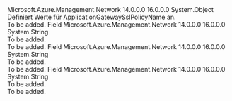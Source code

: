 <Type Name="ApplicationGatewaySslPolicyName" FullName="Microsoft.Azure.Management.Network.Models.ApplicationGatewaySslPolicyName">
  <TypeSignature Language="C#" Value="public static class ApplicationGatewaySslPolicyName" />
  <TypeSignature Language="ILAsm" Value=".class public auto ansi abstract sealed beforefieldinit ApplicationGatewaySslPolicyName extends System.Object" />
  <TypeSignature Language="DocId" Value="T:Microsoft.Azure.Management.Network.Models.ApplicationGatewaySslPolicyName" />
  <TypeSignature Language="VB.NET" Value="Public Class ApplicationGatewaySslPolicyName" />
  <TypeSignature Language="F#" Value="type ApplicationGatewaySslPolicyName = class" />
  <AssemblyInfo>
    <AssemblyName>Microsoft.Azure.Management.Network</AssemblyName>
    <AssemblyVersion>14.0.0.0</AssemblyVersion>
    <AssemblyVersion>16.0.0.0</AssemblyVersion>
  </AssemblyInfo>
  <Base>
    <BaseTypeName>System.Object</BaseTypeName>
  </Base>
  <Interfaces />
  <Docs>
    <summary>
            Definiert Werte für ApplicationGatewaySslPolicyName an.
            </summary>
    <remarks>To be added.</remarks>
  </Docs>
  <Members>
    <Member MemberName="AppGwSslPolicy20150501">
      <MemberSignature Language="C#" Value="public const string AppGwSslPolicy20150501;" />
      <MemberSignature Language="ILAsm" Value=".field public static literal string AppGwSslPolicy20150501" />
      <MemberSignature Language="DocId" Value="F:Microsoft.Azure.Management.Network.Models.ApplicationGatewaySslPolicyName.AppGwSslPolicy20150501" />
      <MemberSignature Language="VB.NET" Value="Public Const AppGwSslPolicy20150501 As String " />
      <MemberSignature Language="F#" Value="val mutable AppGwSslPolicy20150501 : string" Usage="Microsoft.Azure.Management.Network.Models.ApplicationGatewaySslPolicyName.AppGwSslPolicy20150501" />
      <MemberType>Field</MemberType>
      <AssemblyInfo>
        <AssemblyName>Microsoft.Azure.Management.Network</AssemblyName>
        <AssemblyVersion>14.0.0.0</AssemblyVersion>
        <AssemblyVersion>16.0.0.0</AssemblyVersion>
      </AssemblyInfo>
      <ReturnValue>
        <ReturnType>System.String</ReturnType>
      </ReturnValue>
      <Docs>
        <summary>To be added.</summary>
        <remarks>To be added.</remarks>
      </Docs>
    </Member>
    <Member MemberName="AppGwSslPolicy20170401">
      <MemberSignature Language="C#" Value="public const string AppGwSslPolicy20170401;" />
      <MemberSignature Language="ILAsm" Value=".field public static literal string AppGwSslPolicy20170401" />
      <MemberSignature Language="DocId" Value="F:Microsoft.Azure.Management.Network.Models.ApplicationGatewaySslPolicyName.AppGwSslPolicy20170401" />
      <MemberSignature Language="VB.NET" Value="Public Const AppGwSslPolicy20170401 As String " />
      <MemberSignature Language="F#" Value="val mutable AppGwSslPolicy20170401 : string" Usage="Microsoft.Azure.Management.Network.Models.ApplicationGatewaySslPolicyName.AppGwSslPolicy20170401" />
      <MemberType>Field</MemberType>
      <AssemblyInfo>
        <AssemblyName>Microsoft.Azure.Management.Network</AssemblyName>
        <AssemblyVersion>14.0.0.0</AssemblyVersion>
        <AssemblyVersion>16.0.0.0</AssemblyVersion>
      </AssemblyInfo>
      <ReturnValue>
        <ReturnType>System.String</ReturnType>
      </ReturnValue>
      <Docs>
        <summary>To be added.</summary>
        <remarks>To be added.</remarks>
      </Docs>
    </Member>
    <Member MemberName="AppGwSslPolicy20170401S">
      <MemberSignature Language="C#" Value="public const string AppGwSslPolicy20170401S;" />
      <MemberSignature Language="ILAsm" Value=".field public static literal string AppGwSslPolicy20170401S" />
      <MemberSignature Language="DocId" Value="F:Microsoft.Azure.Management.Network.Models.ApplicationGatewaySslPolicyName.AppGwSslPolicy20170401S" />
      <MemberSignature Language="VB.NET" Value="Public Const AppGwSslPolicy20170401S As String " />
      <MemberSignature Language="F#" Value="val mutable AppGwSslPolicy20170401S : string" Usage="Microsoft.Azure.Management.Network.Models.ApplicationGatewaySslPolicyName.AppGwSslPolicy20170401S" />
      <MemberType>Field</MemberType>
      <AssemblyInfo>
        <AssemblyName>Microsoft.Azure.Management.Network</AssemblyName>
        <AssemblyVersion>14.0.0.0</AssemblyVersion>
        <AssemblyVersion>16.0.0.0</AssemblyVersion>
      </AssemblyInfo>
      <ReturnValue>
        <ReturnType>System.String</ReturnType>
      </ReturnValue>
      <Docs>
        <summary>To be added.</summary>
        <remarks>To be added.</remarks>
      </Docs>
    </Member>
  </Members>
</Type>